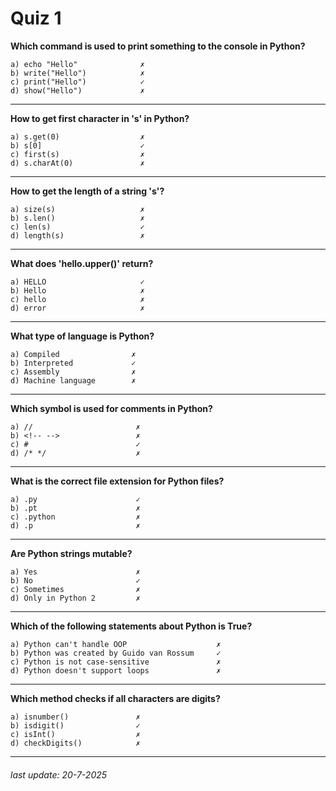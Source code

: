 # Quiz 1
**Which command is used to print something to the console in Python?**
```
a) echo "Hello"              ✗  
b) write("Hello")            ✗  
c) print("Hello")            ✓  
d) show("Hello")             ✗  
```
---
**How to get first character in 's' in Python?**
```
a) s.get(0)                  ✗  
b) s[0]                      ✓  
c) first(s)                  ✗  
d) s.charAt(0)               ✗  
```
---
**How to get the length of a string 's'?**
```
a) size(s)                   ✗  
b) s.len()                   ✗  
c) len(s)                    ✓  
d) length(s)                 ✗  
```
---
**What does 'hello.upper()' return?**
```
a) HELLO                     ✓  
b) Hello                     ✗  
c) hello                     ✗  
d) error                     ✗  
```
---
**What type of language is Python?**
```
a) Compiled                ✗  
b) Interpreted             ✓  
c) Assembly                ✗  
d) Machine language        ✗  
```
---
**Which symbol is used for comments in Python?**
```
a) //                       ✗  
b) <!-- -->                 ✗  
c) #                        ✓  
d) /* */                    ✗  
```
---
**What is the correct file extension for Python files?**
```
a) .py                      ✓  
b) .pt                      ✗  
c) .python                  ✗  
d) .p                       ✗  
```
---
**Are Python strings mutable?**
```
a) Yes                      ✗  
b) No                       ✓  
c) Sometimes                ✗  
d) Only in Python 2         ✗  
```
---
**Which of the following statements about Python is True?**
```
a) Python can't handle OOP                    ✗  
b) Python was created by Guido van Rossum     ✓  
c) Python is not case-sensitive               ✗
d) Python doesn't support loops               ✗  
```
---
**Which method checks if all characters are digits?**
```
a) isnumber()               ✗  
b) isdigit()                ✓  
c) isInt()                  ✗  
d) checkDigits()            ✗  
```
---
###### last update: 20-7-2025